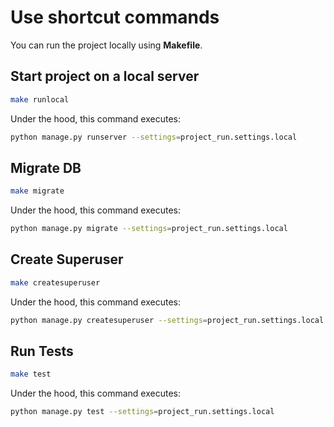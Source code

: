 # Use shortcut commands

You can run the project locally using **Makefile**.

## Start project on a local server

```bash
make runlocal
```

Under the hood, this command executes:

```bash
python manage.py runserver --settings=project_run.settings.local
```

## Migrate DB

```bash
make migrate
```

Under the hood, this command executes:

```bash
python manage.py migrate --settings=project_run.settings.local
```

## Create Superuser

```bash
make createsuperuser
```

Under the hood, this command executes:

```bash
python manage.py createsuperuser --settings=project_run.settings.local
```

## Run Tests

```bash
make test
```

Under the hood, this command executes:

```bash
python manage.py test --settings=project_run.settings.local
```
